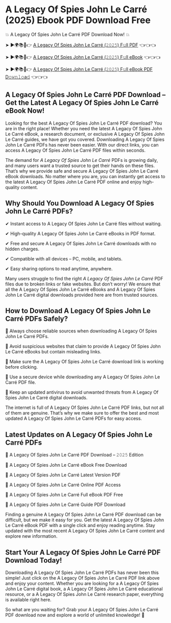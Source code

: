 # A Legacy Of Spies John Le Carré (2025) Ebook PDF Download Free

💥 A Legacy Of Spies John Le Carré PDF Download Now! 💥

➤ ►🌍📚📱👉 [A Legacy Of Spies John Le Carré (𝟸𝟶𝟸𝟻) F𝚞ll PDF](https://getpdf.xyz/a-legacy-of-spies-john-le-carré) 👈👈👈


➤ ►🌍📚📱👉 [A Legacy Of Spies John Le Carré (𝟸𝟶𝟸𝟻) F𝚞ll eBook](https://getpdf.xyz/a-legacy-of-spies-john-le-carré) 👈👈👈


➤ ►🌍📚📱👉 [A Legacy Of Spies John Le Carré (𝟸𝟶𝟸𝟻) F𝚞ll eBook PDF D𝚘𝚠𝚗𝚕𝚘a𝚍](https://getpdf.xyz/a-legacy-of-spies-john-le-carré) 👈👈👈


## A Legacy Of Spies John Le Carré PDF Download – Get the Latest A Legacy Of Spies John Le Carré eBook Now!

Looking for the best A Legacy Of Spies John Le Carré PDF download? You are in the right place! Whether you need the latest A Legacy Of Spies John Le Carré eBook, a research document, or exclusive A Legacy Of Spies John Le Carré guides, we have got you covered. Downloading A Legacy Of Spies John Le Carré PDFs has never been easier. With our direct links, you can access A Legacy Of Spies John Le Carré PDF files within seconds.

The demand for *A Legacy Of Spies John Le Carré* PDFs is growing daily, and many users want a trusted source to get their hands on these files. That’s why we provide safe and secure A Legacy Of Spies John Le Carré eBook downloads. No matter where you are, you can instantly get access to the latest A Legacy Of Spies John Le Carré PDF online and enjoy high-quality content.

## Why Should You Download A Legacy Of Spies John Le Carré PDFs?

✔ Instant access to A Legacy Of Spies John Le Carré files without waiting.

✔ High-quality A Legacy Of Spies John Le Carré eBooks in PDF format.

✔ Free and secure A Legacy Of Spies John Le Carré downloads with no hidden charges.

✔ Compatible with all devices – PC, mobile, and tablets.

✔ Easy sharing options to read anytime, anywhere.

Many users struggle to find the right *A Legacy Of Spies John Le Carré* PDF files due to broken links or fake websites. But don’t worry! We ensure that all the A Legacy Of Spies John Le Carré eBooks and A Legacy Of Spies John Le Carré digital downloads provided here are from trusted sources.

## How to Download A Legacy Of Spies John Le Carré PDFs Safely?

📌 Always choose reliable sources when downloading A Legacy Of Spies John Le Carré PDFs.

📌 Avoid suspicious websites that claim to provide A Legacy Of Spies John Le Carré eBooks but contain misleading links.

📌 Make sure the A Legacy Of Spies John Le Carré download link is working before clicking.

📌 Use a secure device while downloading any A Legacy Of Spies John Le Carré PDF file.

📌 Keep an updated antivirus to avoid unwanted threats from A Legacy Of Spies John Le Carré digital downloads.

The internet is full of A Legacy Of Spies John Le Carré PDF links, but not all of them are genuine. That’s why we make sure to offer the best and most updated A Legacy Of Spies John Le Carré PDFs for easy access.

## Latest Updates on A Legacy Of Spies John Le Carré PDFs

🔹 A Legacy Of Spies John Le Carré PDF Download – 𝟸𝟶𝟸𝟻 Edition

🔹 A Legacy Of Spies John Le Carré eBook Free Download

🔹 A Legacy Of Spies John Le Carré Latest Version PDF

🔹 A Legacy Of Spies John Le Carré Online PDF Access

🔹 A Legacy Of Spies John Le Carré Full eBook PDF Free

🔹 A Legacy Of Spies John Le Carré Guide PDF Download

Finding a genuine A Legacy Of Spies John Le Carré PDF download can be difficult, but we make it easy for you. Get the latest A Legacy Of Spies John Le Carré eBook PDF with a single click and enjoy reading anytime. Stay updated with the most recent A Legacy Of Spies John Le Carré content and explore new information.

## Start Your A Legacy Of Spies John Le Carré PDF Download Today!

Downloading A Legacy Of Spies John Le Carré PDFs has never been this simple! Just click on the A Legacy Of Spies John Le Carré PDF link above and enjoy your content. Whether you are looking for a A Legacy Of Spies John Le Carré digital book, a A Legacy Of Spies John Le Carré educational resource, or a A Legacy Of Spies John Le Carré research paper, everything is available right here.

So what are you waiting for? Grab your A Legacy Of Spies John Le Carré PDF download now and explore a world of unlimited knowledge! 🚀